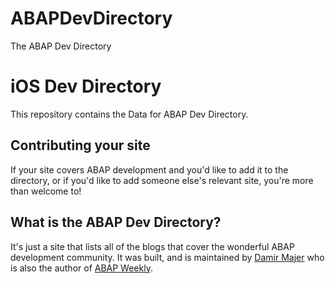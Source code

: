 # ABAPDevDirectory
The ABAP Dev Directory

# iOS Dev Directory

This repository contains the Data for ABAP Dev Directory.

## Contributing your site

If your site covers ABAP development and you'd like to add it to the directory, or if you'd like to add someone else's relevant site, you're more than welcome to!

## What is the ABAP Dev Directory?

It's just a site that lists all of the blogs that cover the wonderful ABAP development community. It was built, and is maintained by [Damir Majer](https://twitter.com/majcon) who is also the author of [ABAP Weekly](https://abapweekly.com).
